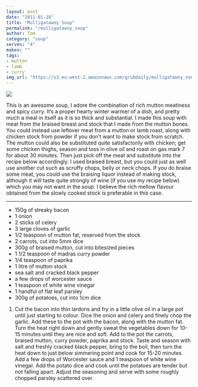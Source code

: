 ```yaml
---
layout: post
date: "2011-01-18"
title: "Mulligatawny Soup"
permalink: "/mulligatawny_soup"
author: Tom
category: "soup"
serves: "4"
makes: ""
tags:
- mutton
- lamb
- curry
img_url: "https://s3.eu-west-2.amazonaws.com/grubdaily/mulligatawny_soup.jpg"
---
```

<img src="https://s3.eu-west-2.amazonaws.com/grubdaily/mulligatawny_soup.jpg" />

This is an awesome soup, I adore the combination of rich mutton meatiness and spicy curry. It&#8217;s a proper hearty winter warmer of a dish, and pretty much a meal in itself as it is so thick and substantial. I made this soup with meat from the braised breast and stock that I made from the mutton bones. You could instead use leftover meat from a mutton or lamb roast, along with chicken stock from powder if you don&#8217;t want to make stock from scratch. The mutton could also be substituted quite satisfactorily with chicken; get some chicken thighs, season and toss in olive oil and roast on gas mark 7 for about 30 minutes. Then just pick off the meat and substitute into the recipe below accordingly. I used braised breast, but you could just as well use another cut such as scruffy chops, belly or neck chops. If you do braise some meat, you could use the braising liquor instead of making stock, although it will taste quite strongly of wine (if you use my recipe below) which you may not want in the soup. I believe the rich mellow flavour obtained from the slowly cooked stock is preferable in this case.

---
* 150g of streaky bacon
* 1 onion
* 2 sticks of celery
* 3 large cloves of garlic
* 1/2 teaspoon of mutton fat, reserved from the stock
* 2 carrots, cut into 5mm dice
* 300g of braised mutton, cut into bitesized pieces
* 1 1/2 teaspoon of madras curry powder
* 1/4 teaspoon of paprika
* 1 litre of mutton stock
* sea salt and cracked black pepper
* a few drops of worcester sauce
* 1 teaspoon  of white wine vinegar
* 1 handful of flat leaf parsley
* 300g of potatoes, cut into 1cm dice

1. Cut the bacon into thin lardons and fry in a little olive oil in a large pot until just starting to colour. Dice the onion and celery and finely chop the garlic. Add these to the pot with the bacon, along with the mutton fat. Turn the heat right down and gently sweat the vegetables down for 10-15 minutes until they are nice and soft. Add to the pot the carrots, braised mutton, curry powder, paprika and stock. Taste and season with salt and freshly cracked black pepper, bring to the boil, then turn the heat down to just below simmering point and cook for 15-20 minutes. Add a few drops of Worcester sauce and 1 teaspoon of white wine vinegar. Add the potato dice and cook until the potatoes are tender but not falling apart. Adjust the seasoning and serve with some roughly chopped parsley scattered over.


